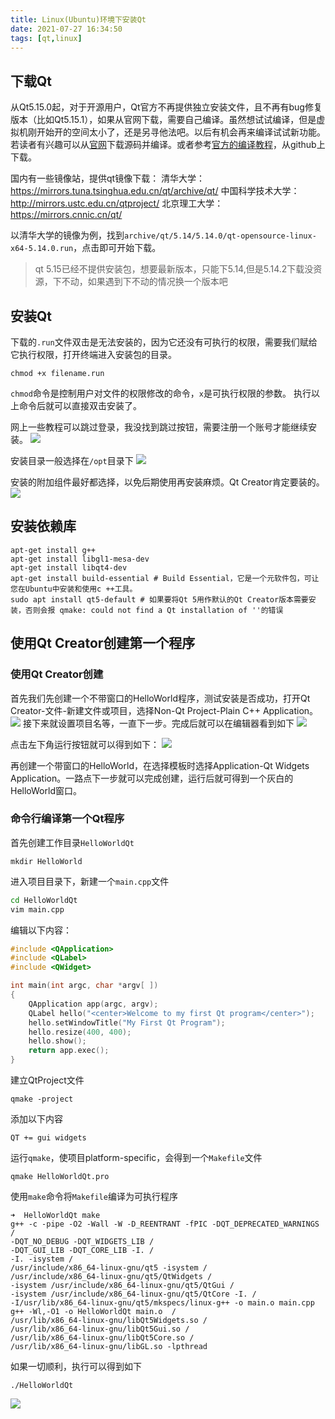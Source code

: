 ```yaml
---
title: Linux(Ubuntu)环境下安装Qt
date: 2021-07-27 16:34:50
tags: [qt,linux]
---
```

## 下载Qt
从Qt5.15.0起，对于开源用户，Qt官方不再提供独立安装文件，且不再有bug修复版本（比如Qt5.15.1），如果从官网下载，需要自己编译。虽然想试试编译，但是虚拟机刚开始开的空间太小了，还是另寻他法吧。以后有机会再来编译试试新功能。若读者有兴趣可以从[官网](https://download.qt.io/archive/qt/)下载源码并编译。或者参考[官方的编译教程](https://wiki.qt.io/Building_Qt_5_from_Git#Getting_the_source_code)，从github上下载。

国内有一些镜像站，提供qt镜像下载：
清华大学：https://mirrors.tuna.tsinghua.edu.cn/qt/archive/qt/
中国科学技术大学：http://mirrors.ustc.edu.cn/qtproject/
北京理工大学：https://mirrors.cnnic.cn/qt/

以清华大学的镜像为例，找到`archive/qt/5.14/5.14.0/qt-opensource-linux-x64-5.14.0.run`，点击即可开始下载。
>qt 5.15已经不提供安装包，想要最新版本，只能下5.14,但是5.14.2下载没资源，下不动，如果遇到下不动的情况换一个版本吧

## 安装Qt
下载的`.run`文件双击是无法安装的，因为它还没有可执行的权限，需要我们赋给它执行权限，打开终端进入安装包的目录。
```
chmod +x filename.run
```
`chmod`命令是控制用户对文件的权限修改的命令，`x`是可执行权限的参数。
执行以上命令后就可以直接双击安装了。

网上一些教程可以跳过登录，我没找到跳过按钮，需要注册一个账号才能继续安装。
![](https://gitee.com/dominic_z/markdown_picbed/raw/master/img/20210728092743.png)

安装目录一般选择在`/opt`目录下
![](https://gitee.com/dominic_z/markdown_picbed/raw/master/img/20210728092813.png)

安装的附加组件最好都选择，以免后期使用再安装麻烦。Qt Creator肯定要装的。
![](https://gitee.com/dominic_z/markdown_picbed/raw/master/img/20210728093014.png)

## 安装依赖库
```
apt-get install g++
apt-get install libgl1-mesa-dev
apt-get install libqt4-dev
apt-get install build-essential # Build Essential，它是一个元软件包，可让您在Ubuntu中安装和使用c ++工具。
sudo apt install qt5-default # 如果要将Qt 5用作默认的Qt Creator版本需要安装，否则会报 qmake: could not find a Qt installation of ''的错误
```

## 使用Qt Creator创建第一个程序
### 使用Qt Creator创建
首先我们先创建一个不带窗口的HelloWorld程序，测试安装是否成功，打开Qt Creator-文件-新建文件或项目，选择Non-Qt Project-Plain C++ Application。
![](https://gitee.com/dominic_z/markdown_picbed/raw/master/img/20210728102920.png)
接下来就设置项目名等，一直下一步。完成后就可以在编辑器看到如下
![](https://gitee.com/dominic_z/markdown_picbed/raw/master/img/20210728103424.png)

点击左下角运行按钮就可以得到如下：
![](https://gitee.com/dominic_z/markdown_picbed/raw/master/img/20210728103540.png)

再创建一个带窗口的HelloWorld，在选择模板时选择Application-Qt Widgets Application。一路点下一步就可以完成创建，运行后就可得到一个灰白的HelloWorld窗口。

### 命令行编译第一个Qt程序
首先创建工作目录`HelloWorldQt`
```
mkdir HelloWorld
```
进入项目目录下，新建一个`main.cpp`文件
```bash
cd HelloWorldQt
vim main.cpp
```
编辑以下内容：
```c++
#include <QApplication>
#include <QLabel>
#include <QWidget>

int main(int argc, char *argv[ ])
{
    QApplication app(argc, argv);
    QLabel hello("<center>Welcome to my first Qt program</center>");
    hello.setWindowTitle("My First Qt Program");
    hello.resize(400, 400);
    hello.show();
    return app.exec();
}
```
建立QtProject文件
```
qmake -project
```
添加以下内容
```
QT += gui widgets
```
运行`qmake`，使项目platform-specific，会得到一个`Makefile`文件
```
qmake HelloWorldQt.pro 
```
使用`make`命令将`Makefile`编译为可执行程序
```
➜  HelloWorldQt make
g++ -c -pipe -O2 -Wall -W -D_REENTRANT -fPIC -DQT_DEPRECATED_WARNINGS / 
-DQT_NO_DEBUG -DQT_WIDGETS_LIB /
-DQT_GUI_LIB -DQT_CORE_LIB -I. / 
-I. -isystem / 
/usr/include/x86_64-linux-gnu/qt5 -isystem / 
/usr/include/x86_64-linux-gnu/qt5/QtWidgets /
-isystem /usr/include/x86_64-linux-gnu/qt5/QtGui /
-isystem /usr/include/x86_64-linux-gnu/qt5/QtCore -I. /
-I/usr/lib/x86_64-linux-gnu/qt5/mkspecs/linux-g++ -o main.o main.cpp
g++ -Wl,-O1 -o HelloWorldQt main.o  /
/usr/lib/x86_64-linux-gnu/libQt5Widgets.so /
/usr/lib/x86_64-linux-gnu/libQt5Gui.so / 
/usr/lib/x86_64-linux-gnu/libQt5Core.so /
/usr/lib/x86_64-linux-gnu/libGL.so -lpthread 
```
如果一切顺利，执行可以得到如下
```
./HelloWorldQt 
```
![](https://gitee.com/dominic_z/markdown_picbed/raw/master/img/20210728112155.png)